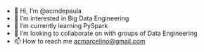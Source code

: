 - 👋 Hi, I’m @acmdepaula
- 👀 I’m interested in Big Data Engineering
- 🌱 I’m currently learning PySpark
- 💞️ I’m looking to collaborate on with groups of Data Engineering
- 📫 How to reach me acmarcelino@gmail.com

<!---
acmdepaula/acmdepaula is a ✨ special ✨ repository because its `README.md` (this file) appears on your GitHub profile.
You can click the Preview link to take a look at your changes.
--->

